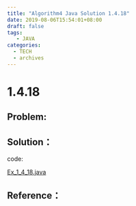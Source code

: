 ```yaml
---
title: "Algorithm4 Java Solution 1.4.18"
date: 2019-08-06T15:54:01+08:00
draft: false
tags:
   - JAVA
categories:
  - TECH
  - archives
---
```



# 1.4.18

## Problem:


## Solution：

code:

[Ex_1_4_18.java](./Ex_1_4_18.java)


## Reference：


